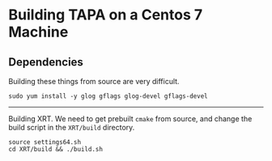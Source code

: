 # Building TAPA on a Centos 7 Machine


## Dependencies


Building these things from source are very difficult.

```
sudo yum install -y glog gflags glog-devel gflags-devel
```

---

Building XRT. We need to get prebuilt `cmake` from source, and change the build
script in the `XRT/build` directory.

```
source settings64.sh
cd XRT/build && ./build.sh
```

